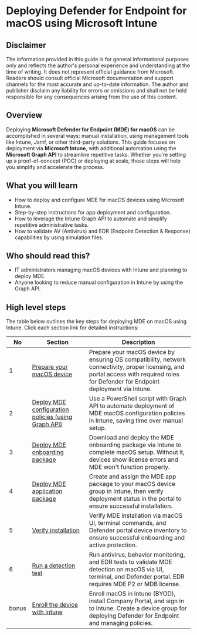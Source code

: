 # Deploying Defender for Endpoint for macOS using Microsoft Intune

## Disclaimer
The information provided in this guide is for general informational purposes only and reflects the author's personal experience and understanding at the time of writing. It does not represent official guidance from Microsoft. Readers should consult official Microsoft documentation and support channels for the most accurate and up-to-date information. The author and publisher disclaim any liability for errors or omissions and shall not be held responsible for any consequences arising from the use of this content.

## Overview
Deploying **Microsoft Defender for Endpoint (MDE) for macOS** can be accomplished in several ways: manual installation, using management tools like Intune, Jamf, or other third-party solutions. This guide focuses on deployment via **Microsoft Intune**, with additional automation using the **Microsoft Graph API** to streamline repetitive tasks. Whether you're setting up a proof-of-concept (POC) or deploying at scale, these steps will help you simplify and accelerate the process.

## What you will learn
- How to deploy and configure MDE for macOS devices using Microsoft Intune.
- Step-by-step instructions for app deployment and configuration.
- How to leverage the Intune Graph API to automate and simplify repetitive administrative tasks.
- How to validate AV (Antivirus) and EDR (Endpoint Detection & Response) capabilities by using simulation files.

## Who should read this?
- IT administrators managing macOS devices with Intune and planning to deploy MDE.
- Anyone looking to reduce manual configuration in Intune by using the Graph API.

## High level steps
The table below outlines the key steps for deploying MDE on macOS using Intune. Click each section link for detailed instructions:

| No | Section | Description | 
| ------ | ------ | ------ |
| 1 | [Prepare your macOS device](https://github.com/yujiaoMSFT/Microsoft-Defender-For-Endpoint/blob/main/macOS/Deploy-MDE-macOS-with-Intune/1_Prepare_macOS_device.md) | Prepare your macOS device by ensuring OS compatibility, network connectivity, proper licensing, and portal access with required roles for Defender for Endpoint deployment via Intune.|
| 2 | [Deploy MDE configuration policies (using Graph API)](https://github.com/yujiaoMSFT/Microsoft-Defender-For-Endpoint/blob/main/macOS/Deploy-MDE-macOS-with-Intune/2_Deploy_MDE_Configuration_policies.md) | Use a PowerShell script with Graph API to automate deployment of MDE macOS configuration policies in Intune, saving time over manual setup. |
| 3 | [Deploy MDE onboarding package](https://github.com/yujiaoMSFT/Microsoft-Defender-For-Endpoint/blob/main/macOS/Deploy-MDE-macOS-with-Intune/3_Deploy_MDE_Onboarding_Package.md) | Download and deploy the MDE onboarding package via Intune to complete macOS setup. Without it, devices show license errors and MDE won't function properly. |
| 4 | [Deploy MDE application package](https://github.com/yujiaoMSFT/Microsoft-Defender-For-Endpoint/blob/main/macOS/Deploy-MDE-macOS-with-Intune/4_Deploy_MDE_App_Package.md) | Create and assign the MDE app package to your macOS device group in Intune, then verify deployment status in the portal to ensure successful installation. |
| 5 | [Verify installation](https://github.com/yujiaoMSFT/Microsoft-Defender-For-Endpoint/blob/main/macOS/Deploy-MDE-macOS-with-Intune/5_Verify_Installation.md) | Verify MDE installation via macOS UI, terminal commands, and Defender portal device inventory to ensure successful onboarding and active protection. | 
| 6 | [Run a detection test](https://github.com/yujiaoMSFT/Microsoft-Defender-For-Endpoint/blob/main/macOS/Deploy-MDE-macOS-with-Intune/6_Run_Detection_Test.md) | Run antivirus, behavior monitoring, and EDR tests to validate MDE detection on macOS via UI, terminal, and Defender portal. EDR requires MDE P2 or MDB license. | 
| bonus | [Enroll the device with Intune](https://github.com/yujiaoMSFT/Microsoft-Defender-For-Endpoint/blob/b761dc1254cd93a85a99bfd045d5774a5fa3c566/macOS/Deploy-MDE-macOS-with-Intune/2_Enroll_device_with_Intune.md) | Enroll macOS in Intune (BYOD), install Company Portal, and sign in to Intune. Create a device group for deploying Defender for Endpoint and managing policies.|

